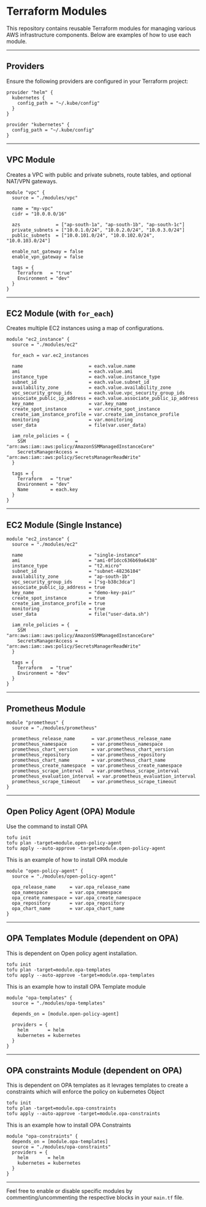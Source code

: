 # Terraform Modules

This repository contains reusable Terraform modules for managing various AWS infrastructure components. Below are examples of how to use each module.

---

## Providers

Ensure the following providers are configured in your Terraform project:

```hcl
provider "helm" {
  kubernetes {
    config_path = "~/.kube/config"
  }
}

provider "kubernetes" {
  config_path = "~/.kube/config"
}
```

---

## VPC Module

Creates a VPC with public and private subnets, route tables, and optional NAT/VPN gateways.

```hcl
module "vpc" {
  source = "./modules/vpc"

  name = "my-vpc"
  cidr = "10.0.0.0/16"

  azs             = ["ap-south-1a", "ap-south-1b", "ap-south-1c"]
  private_subnets = ["10.0.1.0/24", "10.0.2.0/24", "10.0.3.0/24"]
  public_subnets  = ["10.0.101.0/24", "10.0.102.0/24", "10.0.103.0/24"]

  enable_nat_gateway = false
  enable_vpn_gateway = false

  tags = {
    Terraform   = "true"
    Environment = "dev"
  }
}
```

---

## EC2 Module (with `for_each`)

Creates multiple EC2 instances using a map of configurations.

```hcl
module "ec2_instance" {
  source = "./modules/ec2"

  for_each = var.ec2_instances

  name                        = each.value.name
  ami                         = each.value.ami
  instance_type               = each.value.instance_type
  subnet_id                   = each.value.subnet_id
  availability_zone           = each.value.availability_zone
  vpc_security_group_ids      = each.value.vpc_security_group_ids
  associate_public_ip_address = each.value.associate_public_ip_address
  key_name                    = var.key_name
  create_spot_instance        = var.create_spot_instance
  create_iam_instance_profile = var.create_iam_instance_profile
  monitoring                  = var.monitoring
  user_data                   = file(var.user_data)

  iam_role_policies = {
    SSM                  = "arn:aws:iam::aws:policy/AmazonSSMManagedInstanceCore"
    SecretsManagerAccess = "arn:aws:iam::aws:policy/SecretsManagerReadWrite"
  }

  tags = {
    Terraform   = "true"
    Environment = "dev"
    Name        = each.key
  }
}
```

---

## EC2 Module (Single Instance)

```hcl
module "ec2_instance" {
  source = "./modules/ec2"

  name                        = "single-instance"
  ami                         = "ami-0f1dcc636b69a6438"
  instance_type               = "t2.micro"
  subnet_id                   = "subnet-48236104"
  availability_zone           = "ap-south-1b"
  vpc_security_group_ids      = ["sg-b38c3dca"]
  associate_public_ip_address = true
  key_name                    = "demo-key-pair"
  create_spot_instance        = true
  create_iam_instance_profile = true
  monitoring                  = true
  user_data                   = file("user-data.sh")

  iam_role_policies = {
    SSM                  = "arn:aws:iam::aws:policy/AmazonSSMManagedInstanceCore"
    SecretsManagerAccess = "arn:aws:iam::aws:policy/SecretsManagerReadWrite"
  }

  tags = {
    Terraform   = "true"
    Environment = "dev"
  }
}
```

---

## Prometheus Module

```hcl
module "prometheus" {
  source = "./modules/prometheus"

  prometheus_release_name      = var.prometheus_release_name
  prometheus_namespace         = var.prometheus_namespace
  prometheus_chart_version     = var.prometheus_chart_version
  prometheus_repository        = var.prometheus_repository
  prometheus_chart_name        = var.prometheus_chart_name
  prometheus_create_namespace  = var.prometheus_create_namespace
  prometheus_scrape_interval   = var.prometheus_scrape_interval
  prometheus_evaluation_interval = var.prometheus_evaluation_interval
  prometheus_scrape_timeout    = var.prometheus_scrape_timeout
}
```

---

## Open Policy Agent (OPA) Module
Use the command to install OPA
```
tofu init
tofu plan -target=module.open-policy-agent
tofu apply --auto-approve -target=module.open-policy-agent
```
This is an example of how to install OPA module
```hcl
module "open-policy-agent" {
  source = "./modules/open-policy-agent"

  opa_release_name     = var.opa_release_name
  opa_namespace        = var.opa_namespace
  opa_create_namespace = var.opa_create_namespace
  opa_repository       = var.opa_repository
  opa_chart_name       = var.opa_chart_name
}
```

---

## OPA Templates Module (dependent on OPA)
This is dependent on Open policy agent installation.
```
tofu init
tofu plan -target=module.opa-templates
tofu apply --auto-approve -target=module.opa-templates
```
This is an example how to install OPA Template module
```hcl
module "opa-templates" {
  source = "./modules/opa-templates"

  depends_on = [module.open-policy-agent]

  providers = {
    helm       = helm
    kubernetes = kubernetes
  }
}
```

---

## OPA constraints Module (dependent on OPA)
This is dependent on OPA templates as it levrages templates to create a constraints which will enforce the policy on kubernetes Object
```
tofu init
tofu plan -target=module.opa-constraints
tofu apply --auto-approve -target=module.opa-constraints
```
This is an example how to install OPA Constraints
```hcl
module "opa-constraints" {
  depends_on = [module.opa-templates]
  source = "./modules/opa-constraints"
  providers = {
    helm       = helm
    kubernetes = kubernetes
  }
}

```

---
Feel free to enable or disable specific modules by commenting/uncommenting the respective blocks in your `main.tf` file.
